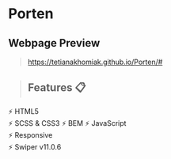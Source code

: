 # Porten

## Webpage Preview
> https://tetianakhomiak.github.io/Porten/#

> ## Features 📋
⚡️ HTML5                                                                                                                                                                                            
⚡️ SCSS & CSS3                                                                                                                                                                                                         ⚡️ BEM 
⚡️ JavaScript                                                                                                                                                                                      
⚡️ Responsive                                                                                                                                                               
⚡️ Swiper v11.0.6
